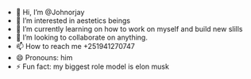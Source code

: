 - 👋 Hi, I’m @Johnorjay
- 👀 I’m interested in aestetics beings
- 🌱 I’m currently learning on how to work on myself and build new slills
- 💞️ I’m looking to collaborate on anything.
- 📫 How to reach me +251941270747
- 😄 Pronouns: him
- ⚡ Fun fact: my biggest role model is elon musk 

<!---
Johnorjay/Johnorjay is a ✨ special ✨ repository because its `README.md` (this file) appears on your GitHub profile.
You can click the Preview link to take a look at your changes.
--->
